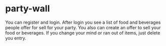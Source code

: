 # party-wall

You can register and login. After login you see a list of food and beverages people offer for sell for your party.
You also can create an offer to sell your food or beverages. If you change your mind or ran out of items, just delete
you entry.
